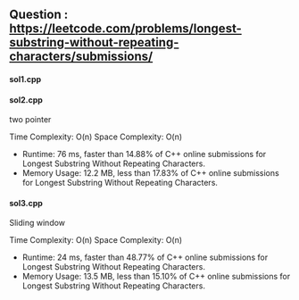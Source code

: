 ## Question : https://leetcode.com/problems/longest-substring-without-repeating-characters/submissions/

#### sol1.cpp


#### sol2.cpp
two pointer

Time Complexity: O(n)
Space Complexity: O(n)

* Runtime: 76 ms, faster than 14.88% of C++ online submissions for Longest Substring Without Repeating Characters.
* Memory Usage: 12.2 MB, less than 17.83% of C++ online submissions for Longest Substring Without Repeating Characters.

#### sol3.cpp
Sliding window

Time Complexity: O(n)
Space Complexity: O(n)

* Runtime: 24 ms, faster than 48.77% of C++ online submissions for Longest Substring Without Repeating Characters.
* Memory Usage: 13.5 MB, less than 15.10% of C++ online submissions for Longest Substring Without Repeating Characters.


